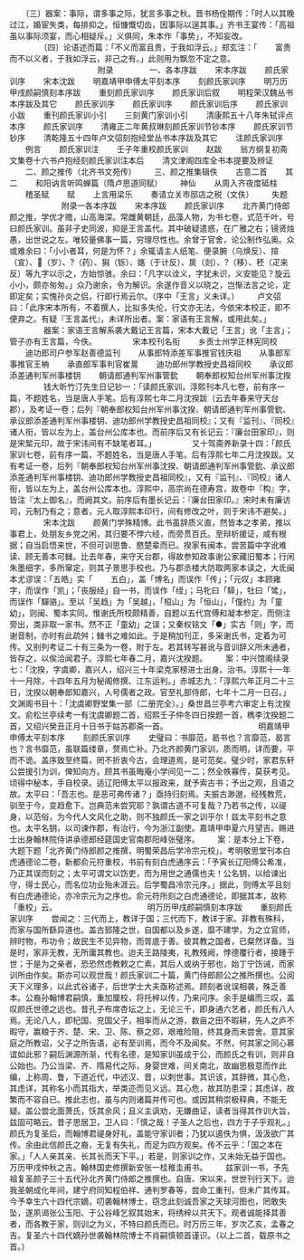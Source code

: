 <!-- { "loadSidebar": true } -->
　　〔三〕器案：事际，谓多事之际，犹言多事之秋。晋书杨佺期传：「时人以其晚过江，婚宦失类，每排抑之。恒慷慨切齿，因事际以逞其事。」齐书王宴传：「高祖虽以事际须宴，而心相疑斥。」义俱同，朱本作「事势」，不知妄改。
　　
　　〔四〕论语述而篇：「不义而富且贵，于我如浮云。」郑玄注：「
　　富贵而不以义者，于我如浮云，非己之有。」此则用为飘忽不定之意。
　　
　　
　　
　　
　　附录
　　
　　一、各本序跋
　　宋本序跋
　　颜氏家训序
　　宋本沈跋
　　明嘉靖甲申傅太平刻本序
　　刻颜氏家训序
　　明万历甲戌颜嗣慎刻本序跋
　　重刻颜氏家训序
　　颜氏家训后叙
　　明程荣汉魏丛书本序跋及其它
　　颜氏家训序
　　颜氏家训序
　　颜氏家训后序
　　颜氏家训小跋
　　重刊颜氏家训小引
　　三刻黄门家训小引
　　清康熙五十八年朱轼评点本序
　　颜氏家训序
　　清雍正二年黄叔琳刻颜氏家训节钞本序
　　颜氏家训节钞序
　　清乾隆五十四年卢文弨刻抱经堂丛书本序跋及其它
　　注颜氏家训序
　　例言
　　颜氏家训注
　　壬子年重校颜氏家训
　　赵跋
　　翁方纲复初斋文集卷十六书卢抱经刻颜氏家训注本后
　　清文津阁四库全书本提要及辨证
　　二、颜之推传（北齐书文苑传）
　　三、颜之推集辑佚
　　古意二首
　　其二
　　和阳讷言听鸣蝉篇（隋卢思道同赋）
　　神仙
　　从周入齐夜度砥柱
　　稽圣赋
　　赋
　　上言用梁乐
　　奏请立关市邸店之税（文佚）
　　失题
　　
　　
　　附录一各本序跋
　　宋本序跋
　　颜氏家训序
　　北齐黄门侍郎颜之推，学优才赡，山高海深。常雌黄朝廷，品藻人物，为书七卷，式范千叶，号曰颜氏家训。虽非子史同波，抑是王言盖代。其中破疑遣惑，在广雅之右；镜贤烛愚，出世说之左。唯较量佛事一篇，穷理尽性也。余曾于官舍，论公制作弘奥。众或难余曰：「小小者耳，何是为怀？」余辄请主人纸笔、便录腕（乌焕反）、揎（宣）、（岁）、?（药）、獡（铄）、嫕（于计反）、扊（剡）、?（移）、秠（疋来反）等九字以示之，方始惊骇。余曰：「凡字以诠义，字犹未识，义安能见？旋云小小，颇亦匆匆。」众乃谢余，令为解识。余遂作音义以晓之，岂惭法言之论，定即定矣；实愧孙炎之侣，行即行焉云尔。（序中「王言」义未详。）
　　卢文弨曰：「此序宋本所有，不着撰人，比拟多失伦，行文亦无法，今依宋本校正，即不便弃之。有疑『王言盖代』，未详所出者。案：家语有王言解，或用此矣。」
　　
　　器案：家语王言解系袭大戴记王言篇，宋本大戴记「王言」讹「主言」；管子亦有王言篇，今佚。
　　
　　宋本校刊名衔
　　乡贡士州学正林宪同校
　　迪功郎司户参军赵善德监刊
　　从事郎特添差军事推官钱庆祖
　　从事郎军事推官王柟
　　承直郎军事判官崔暠
　　迪功郎州学教授史昌祖同校
　　承议郎添差通判军州事楼钥
　　朝请郎通判军州事管鈗
　　朝奉郎权知台州军州事沈揆
　　
　　钱大昕竹汀先生日记钞一：「读颜氏家训，淳熙刊本凡七卷，前有序一篇，不题姓名，当是唐人手笔。后有淳熙七年二月沈揆跋（云去年春来守天台郡），及考证一卷；后列『朝奉郎权知台州军州事沈揆、朝请郎通判军州事管鈗、承议郎添差通判军州事楼钥、迪功郎州学教授史昌祖同校』；又有『监刊』、『同校』诸人衔，皆以左为上，盖台州公库本也。而前序后又有长记云：『廉台田家印』，则是宋椠元印，故于宋讳间有不缺笔者耳。」
　　
　　又十驾斋养新录十四：「颜氏家训七卷，前有序一篇，不题姓名，当是唐人手笔。后有淳熙七年二月沈揆跋。又有考证一卷，后列『朝奉郎权知台州军州事沈揆、朝请郎通判军州事管鈗、承议郎添差通判军州事楼钥、迪功郎州学教授史昌祖同校』，又有『监刊』、『同校』诸人衔，皆以左为上，盖台州公库本也。淳熙中，高宗尚在德寿宫，故卷中『构』字，皆注『太上御名』，而阙其文。前序后有墨长记云：『廉台田家印。』宋时未有廉访司，元制乃有之；意者，元人取淳熙本印行，间有修改之叶，则于宋讳不避矣。」
　　
　　宋本沈跋
　　颜黄门学殊精博。此书虽辞质义直，然皆本之孝弟，推以事君上，处朋友乡党之闲，其归要不悖六经，而旁贯百氏。至辩析援证，咸有根据；自当启悟来世，不但可训思鲁、愍楚辈而已。揆家有闽本，尝苦篇中字讹难读、顾无善本可雠。比去年春，来守天台郡，得故参知政事谢公家藏旧蜀本；行闲朱墨细字，多所窜定，则其子景思手校也。乃与郡丞楼大防取两家本读之，大氐闽本尤谬误：「五皓」实「
　　五白」，盖「博名」而误作「传」；「元叹」本顾雍字，而误作「凯」；「丧服经」自一书，而误作「绖」；马牝曰「騲」，牡曰「骘」，而误作「驒骆」。至以「吴趋」为「吴越」，「桓山」为「恒山」，「僮约」为「童幼」，则闽、蜀本实同。惟谢氏所校颇精善，自题以五代宫傅和凝本参定，而侧注旁出，类非取一家书。然不正「童幼」之误；又秦权铭文「●」实古「则」字，而谢音制，亦时有此疏舛；雠书之难如此。于是稍加刊正，多采谢氏书，定着为可传。又别列考证二十有三条为一卷，附于左。若其转写甚讹与音训辞义所未通者，皆存之，以俟洽闻君子。淳熙七年春二月，嘉兴沈揆题。
　　案：中兴馆阁续录七：「沈揆，字虞卿，嘉兴人，绍兴三十年梁克家榜进士出身。治书。淳熙十一年十一月除，十四年五月为秘阁修撰、江东运判。」赤城志九：「淳熙六年正月二十三日，沈揆以朝奉郎知嘉兴，人号儒者之政。官至礼部侍郎，七年十二月一日召。」文渊阁书目十：「沈虞卿野堂集一部（二册完全）。」桑世昌兰亭考六审定上有沈揆文。俞松兰亭续考一有沈虞卿题二首，绍熙壬子仲冬四日揆题一首，檇李沈揆题二首，又绍兴癸丑正月十日书于姑苏郡斋一首。
　　
　　
　　
　　
　　明嘉靖甲申傅太平刻本序
　　刻颜氏家训序
　　史璧曰：书靡范，曷书也？言靡范，曷言也？言书靡范，虽联篇缕章，赘焉亡补。乃北齐颜黄门家训，质而明，详而要，平而不诡。盖序致至终篇，罔不折衷今古，会理道焉，是可范矣。璧少时，家君东轩公尝援引为训，俾知向方。顾其书虽晦庵小学间见一二；然全帙寡传，莫获考见。顷得中秘本，手自校录。适辽阳傅太平以报政来，就予索古书；予出之观，且语之故。太平曰：「吾志也。是恶可弗传诸？」亟持归刻焉。夫振古渺邈，经残教荒，驯至于今，变趋愈下。岂典范未尝究耶？孰谓古道不可复哉？乃若书之传，以禔身，以范俗，为今代人文风化之助，则不独颜氏一家之训乎尔！兹太平刻书之意也。太平名钥，以司谏作郡，有治行，今为浙江副使。嘉靖甲申夏六月望吉。赐进士出身翰林院侍讲承德郎经筵国史官南郡阳峰张璧序。
　　案：是本分上下卷，大题下题「北齐黄门侍郎颜之推撰，明蜀荣昌后学冷宗元校」。考明敬思堂刊本白虎通德论二卷，新都俞元符重校，书前有刻白虎通序云：「予寅长辽阳傅公希准，乃正其误而刻之；太平可谓文以饬吏，而为用世之通儒也夫！公名钥，以给谏出守，得士民心，而名位功业殆未涯云。后学蜀昌冷宗元序。」据此，则傅太平且刻有白虎通德论，亦冷宗元为之序也。俞元符所刻之白虎通德论，即据其本，故称「重校」云。
　　
　　
　　
　　
　　明万历甲戌颜嗣慎刻本序跋
　　重刻颜氏家训序
　　尝闻之：三代而上，教详于国；三代而下，教详于家。非教有殊科，而家与国所繇异道也。盖古郅隆之世，自国都以及乡遂，靡不建学，为之立官师，辨时物，布功令；故民生不见异物，而胥底于善。彼其教之国者，已粲然详备。当是时，家非无教，无所庸其教也。迨夫王路陵夷，礼教残阙，悖德覆行者，接踵于世；于是为之亲者，恐恐然虑教敕之亡素，其后人或纳于邪也，始丁宁饬诫，而家训所由作矣。斯亦可以观世哉！颜氏家训二十篇，黄门侍郎颜公之推所撰也。公阅天下义理多，以此式谷诸子，后世学士大夫亟称述焉。顾刻者讹误相袭，殊乏善本。公裔孙翰博君嗣慎，重加厘校，将托梓以传，乃来问序。余手是编而三叹，盖叹颜氏世德之远也。昔孔子布席杏坛之上，无论三千，即身通六艺者，颜氏有八人焉。无论八人，即杞国、兖国父子，相率而从之游，数亩之田不暇耕，先人之庐不暇守，赢粮于齐、楚、宋、卫、陈、蔡之郊，艰难险阻，终其身而未尝舍。意其家庭之所教诏，父子之所告语，必有至训焉，而今不及闻矣。不然，何其家之同心慕谊如此邪？嗣后渊源所渐，代有名德，是知家训虽成于公，而颜氏之有训，则非自公始也。乃公当梁、齐、隋易代之际，身婴世难，间关南北，故幽思极意而作此编，上称周、鲁，下道近代，中述汉、晋，以刺世事。其识该，其辞微，其心危，其虑详，其称名小而其指大，举类迩而见义远。其心危，故其防患深；其虑详，故繁而不容自已。推此志也，虽与内则诸篇并传可也。或因其稍崇极释典，不能无疑。盖公尝北面萧氏，饫其余风；且义主讽劝，无嫌曲证，读者当得其作训大旨，兹固可略云。昔子思居卫，卫人曰：「慎之哉！子圣人之后也，四方于子乎观礼。」颜氏为复圣后，而翰博君禔身好礼，盖能守家训者；乃犹以遏佚为惧，汲汲欲广其传。余由此信颜氏之裔，无复有失礼，而足为四方观矣。传不云乎：「国之本在家。」「人人亲其亲、长其长而天下平。」若是，则家训之作，又未始无益于国也。万历甲戌仲秋之吉。翰林国史修撰新安张一桂稚圭甫书。
　　兹家训一书，予先祖复圣颜子三十五代孙北齐黄门侍郎之推撰也。自唐、宋以来，世世刊行天下。迨我圣朝成化年间，建宁府同知程伯祥、通判罗春等，尝命工重刊，但未广其传耳。今予幸生六十四代宗嫡，叨袭翰林博士，窃念此刻诚吾家之天球河图也，罔敢失坠，遂夙谒张公玉阳、于公谷峰乞叙其始末，将绣梓以共天下。观者诚能择其善者，而各教于家，则训之为义，不特曰颜氏而已。时万历三年，岁次乙亥，孟春之吉。复圣六十四代嫡孙世袭翰林院博士不肖嗣慎顿首谨识。（以上二首，载原书之首。）
　　
